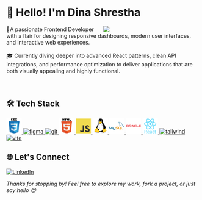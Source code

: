 # 👋 Hello! I'm Dina Shrestha

<img align="right" src="https://miro.medium.com/v2/resize:fit:1400/format:webp/0*yBvA5CnEX3Sd4aod.gif" width="250" />

🌟A passionate Frontend Developer with a flair for designing responsive dashboards, modern user interfaces, and interactive web experiences.
<br><br>
🎓 Currently diving deeper into advanced React patterns, clean API integrations, and performance optimization to deliver applications that are both visually appealing and highly functional.
<br><br>
<br>


## 🛠️ Tech Stack

<p> <a href="https://www.w3schools.com/css/" target="_blank" rel="noreferrer">
  <img src="https://raw.githubusercontent.com/devicons/devicon/master/icons/css3/css3-original-wordmark.svg" alt="css3" width="40" height="40"/> </a> <a href="https://www.figma.com/" target="_blank" rel="noreferrer"> <img src="https://www.vectorlogo.zone/logos/figma/figma-icon.svg" alt="figma" width="40" height="40"/> </a> <a href="https://git-scm.com/" target="_blank" rel="noreferrer"> <img src="https://www.vectorlogo.zone/logos/git-scm/git-scm-icon.svg" alt="git" width="40" height="40"/> </a> <a href="https://www.w3.org/html/" target="_blank" rel="noreferrer"> <img src="https://raw.githubusercontent.com/devicons/devicon/master/icons/html5/html5-original-wordmark.svg" alt="html5" width="40" height="40"/> </a> <a href="https://developer.mozilla.org/en-US/docs/Web/JavaScript" target="_blank" rel="noreferrer"> <img src="https://raw.githubusercontent.com/devicons/devicon/master/icons/javascript/javascript-original.svg" alt="javascript" width="40" height="40"/> </a> <a href="https://www.linux.org/" target="_blank" rel="noreferrer"> <img src="https://raw.githubusercontent.com/devicons/devicon/master/icons/linux/linux-original.svg" alt="linux" width="40" height="40"/> </a> <a href="https://www.mysql.com/" target="_blank" rel="noreferrer"> <img src="https://raw.githubusercontent.com/devicons/devicon/master/icons/mysql/mysql-original-wordmark.svg" alt="mysql" width="40" height="40"/> </a> <a href="https://www.oracle.com/" target="_blank" rel="noreferrer"> <img src="https://raw.githubusercontent.com/devicons/devicon/master/icons/oracle/oracle-original.svg" alt="oracle" width="40" height="40"/> </a> <a href="https://reactjs.org/" target="_blank" rel="noreferrer"> <img src="https://raw.githubusercontent.com/devicons/devicon/master/icons/react/react-original-wordmark.svg" alt="react" width="40" height="40"/> </a> <a href="https://tailwindcss.com/" target="_blank" rel="noreferrer"> <img src="https://www.vectorlogo.zone/logos/tailwindcss/tailwindcss-icon.svg" alt="tailwind" width="40" height="40"/>
   <img src="https://upload.wikimedia.org/wikipedia/commons/thumb/f/f1/Vitejs-logo.svg/1200px-Vitejs-logo.svg.png" alt="vite" width="40" height="40"/>

  </a> </p>





## 🌐 Let's Connect

<p align="left">
  <a href="https://www.linkedin.com/in/dina-shrestha-a04107259" target="_blank">
    <img src="https://img.shields.io/badge/LinkedIn-blue?style=flat&logo=linkedin" alt="LinkedIn" />
  </a>
</p>


_Thanks for stopping by! Feel free to explore my work, fork a project, or just say hello 😊_
